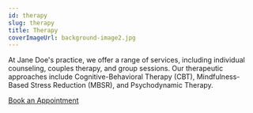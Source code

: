 ```yaml
---
id: therapy
slug: therapy
title: Therapy
coverImageUrl: background-image2.jpg
---
```


At Jane Doe's practice, we offer a range of services, including individual counseling,
couples therapy, and group sessions. Our therapeutic approaches include
Cognitive-Behavioral Therapy (CBT), Mindfulness-Based Stress Reduction (MBSR),
and Psychodynamic Therapy.

[Book an Appointment](/en/appointment)
